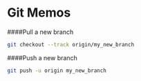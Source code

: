 Git Memos
=========

####Pull a new branch

```bash
git checkout --track origin/my_new_branch
```

####Push a new branch

```bash
git push -u origin my_new_branch
```
